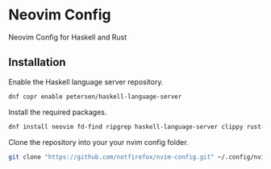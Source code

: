 # Neovim Config
Neovim Config for Haskell and Rust

## Installation
Enable the Haskell language server repository.
```sh
dnf copr enable petersen/haskell-language-server
```
Install the required packages.
```sh
dnf install neovim fd-find ripgrep haskell-language-server clippy rust-analyzer
```

Clone the repository into your your nvim config folder.
```sh
git clone "https://github.com/notfirefox/nvim-config.git" ~/.config/nvim
```
